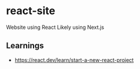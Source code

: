 # react-site
Website using React
Likely using Next.js

## Learnings
- https://react.dev/learn/start-a-new-react-project